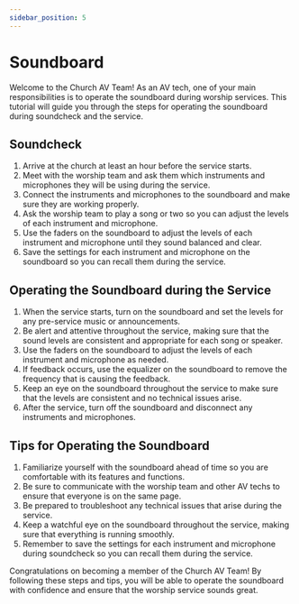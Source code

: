 ```yaml
---
sidebar_position: 5
---
```


# Soundboard

Welcome to the Church AV Team! As an AV tech, one of your main responsibilities is to operate the soundboard during worship services. This tutorial will guide you through the steps for operating the soundboard during soundcheck and the service.

## Soundcheck

1. Arrive at the church at least an hour before the service starts.
2. Meet with the worship team and ask them which instruments and microphones they will be using during the service.
3. Connect the instruments and microphones to the soundboard and make sure they are working properly.
4. Ask the worship team to play a song or two so you can adjust the levels of each instrument and microphone.
5. Use the faders on the soundboard to adjust the levels of each instrument and microphone until they sound balanced and clear.
6. Save the settings for each instrument and microphone on the soundboard so you can recall them during the service.

## Operating the Soundboard during the Service

1. When the service starts, turn on the soundboard and set the levels for any pre-service music or announcements.
2. Be alert and attentive throughout the service, making sure that the sound levels are consistent and appropriate for each song or speaker.
3. Use the faders on the soundboard to adjust the levels of each instrument and microphone as needed.
4. If feedback occurs, use the equalizer on the soundboard to remove the frequency that is causing the feedback.
5. Keep an eye on the soundboard throughout the service to make sure that the levels are consistent and no technical issues arise.
6. After the service, turn off the soundboard and disconnect any instruments and microphones.

## Tips for Operating the Soundboard

1. Familiarize yourself with the soundboard ahead of time so you are comfortable with its features and functions.
2. Be sure to communicate with the worship team and other AV techs to ensure that everyone is on the same page.
3. Be prepared to troubleshoot any technical issues that arise during the service.
4. Keep a watchful eye on the soundboard throughout the service, making sure that everything is running smoothly.
5. Remember to save the settings for each instrument and microphone during soundcheck so you can recall them during the service.

Congratulations on becoming a member of the Church AV Team! By following these steps and tips, you will be able to operate the soundboard with confidence and ensure that the worship service sounds great.